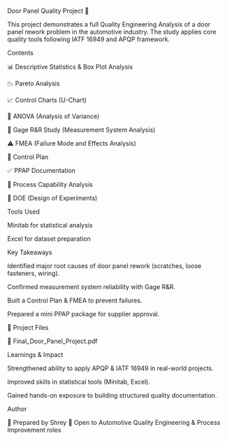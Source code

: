 Door Panel Quality Project 🚗

This project demonstrates a full Quality Engineering Analysis of a door panel rework problem in the automotive industry.
The study applies core quality tools following IATF 16949 and APQP framework.

Contents

📊 Descriptive Statistics & Box Plot Analysis

📉 Pareto Analysis

📈 Control Charts (U-Chart)

🧪 ANOVA (Analysis of Variance)

🔧 Gage R&R Study (Measurement System Analysis)

⚠️ FMEA (Failure Mode and Effects Analysis)

📑 Control Plan

✅ PPAP Documentation

📏 Process Capability Analysis

🎯 DOE (Design of Experiments)

Tools Used

Minitab for statistical analysis

Excel for dataset preparation

Key Takeaways

Identified major root causes of door panel rework (scratches, loose fasteners, wiring).

Confirmed measurement system reliability with Gage R&R.

Built a Control Plan & FMEA to prevent failures.

Prepared a mini PPAP package for supplier approval.

📄 Project Files

📕 Final_Door_Panel_Project.pdf

Learnings & Impact

Strengthened ability to apply APQP & IATF 16949 in real-world projects.

Improved skills in statistical tools (Minitab, Excel).

Gained hands-on exposure to building structured quality documentation.

Author

👤 Prepared by Shrey
🚀 Open to Automotive Quality Engineering & Process Improvement roles
